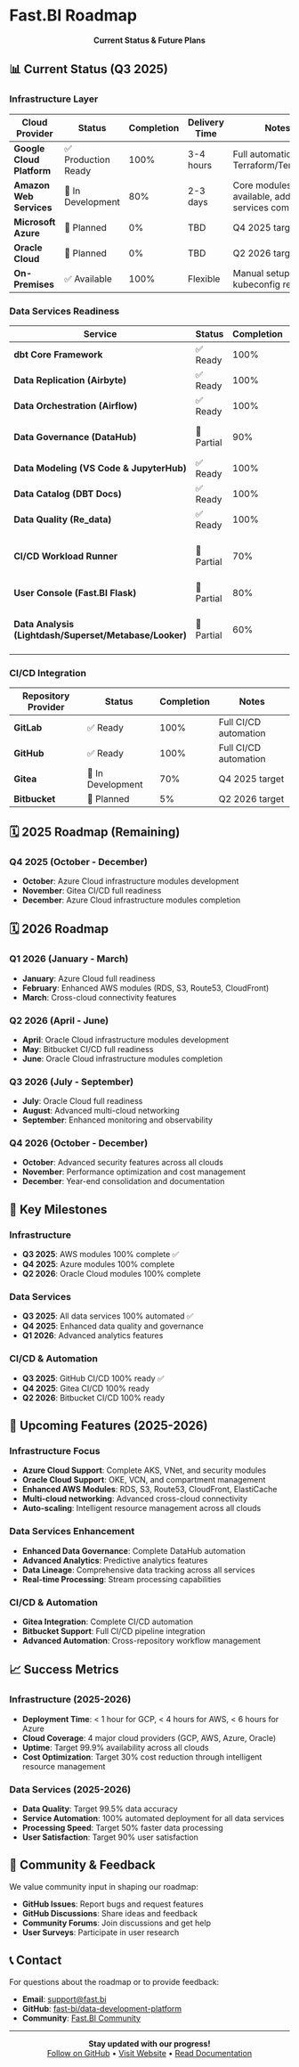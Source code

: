 # Fast.BI Roadmap

<p align="center">
  <strong>Current Status & Future Plans</strong>
</p>

## 📊 Current Status (Q3 2025)

### Infrastructure Layer

| Cloud Provider | Status | Completion | Delivery Time | Notes |
|----------------|--------|------------|---------------|-------|
| **Google Cloud Platform** | ✅ Production Ready | 100% | 3-4 hours | Full automation with Terraform/Terragrunt |
| **Amazon Web Services** | 🚧 In Development | 80% | 2-3 days | Core modules available, additional services coming |
| **Microsoft Azure** | 📅 Planned | 0% | TBD | Q4 2025 target |
| **Oracle Cloud** | 📅 Planned | 0% | TBD | Q2 2026 target |
| **On-Premises** | ✅ Available | 100% | Flexible | Manual setup, kubeconfig required |

### Data Services Readiness

| Service | Status | Completion | Notes |
|---------|--------|------------|-------|
| **dbt Core Framework** | ✅ Ready | 100% | Full automation |
| **Data Replication (Airbyte)** | ✅ Ready | 100% | Enhanced with Fast.BI features |
| **Data Orchestration (Airflow)** | ✅ Ready | 100% | Enhanced with Fast.BI features |
| **Data Governance (DataHub)** | 🚧 Partial | 90% | Manual configuration required |
| **Data Modeling (VS Code & JupyterHub)** | ✅ Ready | 100% | Browser-based IDE |
| **Data Catalog (DBT Docs)** | ✅ Ready | 100% | Automated documentation |
| **Data Quality (Re_data)** | ✅ Ready | 100% | Integrated with dbt Core |
| **CI/CD Workload Runner** | 🚧 Partial | 70% | GitLab,GitHub ready, Gitea/Bitbucket in progress |
| **User Console (Fast.BI Flask)** | 🚧 Partial | 80% | Various functionality levels |
| **Data Analysis (Lightdash/Superset/Metabase/Looker)** | 🚧 Partial | 60% | Lightdash,Superset ready, Metabase/Looker in progress |

### CI/CD Integration

| Repository Provider | Status | Completion | Notes |
|---------------------|--------|------------|-------|
| **GitLab** | ✅ Ready | 100% | Full CI/CD automation |
| **GitHub** | ✅ Ready | 100% | Full CI/CD automation |
| **Gitea**  | 🚧 In Development | 70% | Q4 2025 target |
| **Bitbucket** | 📅 Planned | 5% | Q2 2026 target |

## 🗓️ 2025 Roadmap (Remaining)

### Q4 2025 (October - December)
- **October**: Azure Cloud infrastructure modules development
- **November**: Gitea CI/CD full readiness
- **December**: Azure Cloud infrastructure modules completion

## 🗓️ 2026 Roadmap

### Q1 2026 (January - March)
- **January**: Azure Cloud full readiness
- **February**: Enhanced AWS modules (RDS, S3, Route53, CloudFront)
- **March**: Cross-cloud connectivity features

### Q2 2026 (April - June)
- **April**: Oracle Cloud infrastructure modules development
- **May**: Bitbucket CI/CD full readiness
- **June**: Oracle Cloud infrastructure modules completion

### Q3 2026 (July - September)
- **July**: Oracle Cloud full readiness
- **August**: Advanced multi-cloud networking
- **September**: Enhanced monitoring and observability

### Q4 2026 (October - December)
- **October**: Advanced security features across all clouds
- **November**: Performance optimization and cost management
- **December**: Year-end consolidation and documentation

## 🎯 Key Milestones

### Infrastructure
- **Q3 2025**: AWS modules 100% complete ✅
- **Q4 2025**: Azure modules 100% complete
- **Q2 2026**: Oracle Cloud modules 100% complete

### Data Services
- **Q3 2025**: All data services 100% automated ✅
- **Q4 2025**: Enhanced data quality and governance
- **Q1 2026**: Advanced analytics features

### CI/CD & Automation
- **Q3 2025**: GitHub CI/CD 100% ready ✅
- **Q4 2025**: Gitea CI/CD 100% ready
- **Q2 2026**: Bitbucket CI/CD 100% ready

## 🚀 Upcoming Features (2025-2026)

### Infrastructure Focus
- **Azure Cloud Support**: Complete AKS, VNet, and security modules
- **Oracle Cloud Support**: OKE, VCN, and compartment management
- **Enhanced AWS Modules**: RDS, S3, Route53, CloudFront, ElastiCache
- **Multi-cloud networking**: Advanced cross-cloud connectivity
- **Auto-scaling**: Intelligent resource management across all clouds

### Data Services Enhancement
- **Enhanced Data Governance**: Complete DataHub automation
- **Advanced Analytics**: Predictive analytics features
- **Data Lineage**: Comprehensive data tracking across all services
- **Real-time Processing**: Stream processing capabilities

### CI/CD & Automation
- **Gitea Integration**: Complete CI/CD automation
- **Bitbucket Support**: Full CI/CD pipeline integration
- **Advanced Automation**: Cross-repository workflow management

## 📈 Success Metrics

### Infrastructure (2025-2026)
- **Deployment Time**: < 1 hour for GCP, < 4 hours for AWS, < 6 hours for Azure
- **Cloud Coverage**: 4 major cloud providers (GCP, AWS, Azure, Oracle)
- **Uptime**: Target 99.9% availability across all clouds
- **Cost Optimization**: Target 30% cost reduction through intelligent resource management

### Data Services (2025-2026)
- **Data Quality**: Target 99.5% data accuracy
- **Service Automation**: 100% automated deployment for all data services
- **Processing Speed**: Target 50% faster data processing
- **User Satisfaction**: Target 90% user satisfaction

## 🤝 Community & Feedback

We value community input in shaping our roadmap:

- **GitHub Issues**: Report bugs and request features
- **GitHub Discussions**: Share ideas and feedback
- **Community Forums**: Join discussions and get help
- **User Surveys**: Participate in user research

## 📞 Contact

For questions about the roadmap or to provide feedback:

- **Email**: support@fast.bi
- **GitHub**: [fast-bi/data-development-platform](https://github.com/fast-bi/data-development-platform)
- **Community**: [Fast.BI Community](https://fast.bi/community)

---

<p align="center">
  <strong>Stay updated with our progress!</strong><br>
  <a href="https://github.com/fast-bi/data-development-platform">Follow on GitHub</a> • 
  <a href="https://fast.bi">Visit Website</a> • 
  <a href="https://wiki.fast.bi">Read Documentation</a>
</p>
